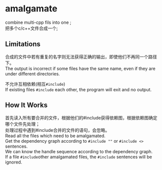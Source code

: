 # amalgamate
combine multi-cpp fils into one ;  
把多个c/c++文件合成一个;  

## Limitations ##
合成的文件中若有重复的名字则无法获得正确的输出，即使他们不再同一个路径下。  
The output is incorrect if some files have the same name, even if they are under different directories.

不允许互相依赖(相互`#include`)  
If existing files `#include` each other, the program will exit and no output.

## How It Works ##
首先读入所有要合并的文件，根据他们的#include获得依赖图，根据依赖图确定哪个文件先处理；  
处理过程中遇到#include合并的文件的语句，会忽略。  
Read all the files which need to be amalgamated.  
Get the dependency graph according to `#include ""` or `#include <>` sentences.  
We can know the handle sequence according to the dependency graph.  
If a file `#include`other amalgamated files, the `#include` sentences will be ignored.



